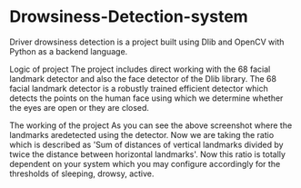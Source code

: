 ﻿# Drowsiness-Detection-system
Driver drowsiness detection is a project built using Dlib and OpenCV with Python as a backend language.

Logic of project
The project includes direct working with the 68 facial landmark detector and also the face detector of the Dlib library. The 68 facial landmark detector is a robustly trained efficient detector which detects the points on the human face using which we determine whether the eyes are open or they are closed.




The working of the project
As you can see the above screenshot where the landmarks aredetected using the detector.
Now we are taking the ratio which is described as 'Sum of distances of vertical landmarks divided by twice the distance between horizontal landmarks'.
Now this ratio is totally dependent on your system which you may configure accordingly for the thresholds of sleeping, drowsy, active.
